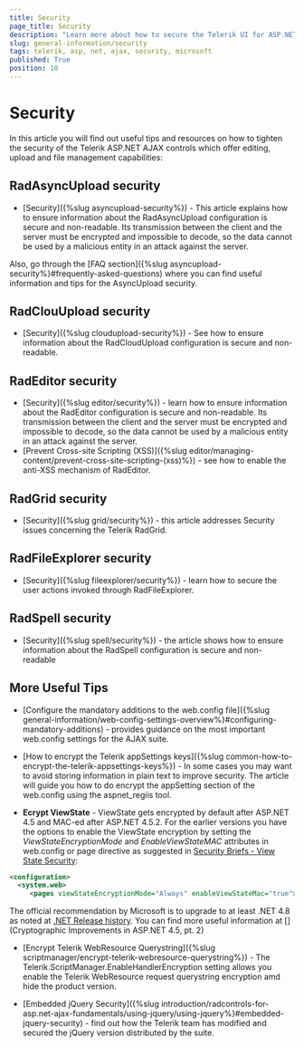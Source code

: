 ```yaml
---
title: Security
page_title: Security
description: "Learn more about how to secure the Telerik UI for ASP.NET AJAX controls and your ASP.NET Web Forms app."
slug: general-information/security
tags: telerik, asp, net, ajax, security, microsoft
published: True
position: 10
---
```


# Security

In this article you will find out useful tips and resources on how to tighten the security of the Telerik ASP.NET AJAX controls which offer editing, upload and file management capabilities:



## RadAsyncUpload security

* [Security]({%slug asyncupload-security%}) - This article explains how to ensure information about the RadAsyncUpload configuration is secure and non-readable. Its transmission between the client and the server must be encrypted and impossible to decode, so the data cannot be used by a malicious entity in an attack against the server.

Also, go through the [FAQ section]({%slug asyncupload-security%}#frequently-asked-questions) where you can find useful information and tips for the AsyncUpload security.

## RadClouUpload security

* [Security]({%slug cloudupload-security%}) - See how to ensure information about the RadCloudUpload configuration is secure and non-readable.

## RadEditor security

* [Security]({%slug editor/security%}) - learn how to ensure information about the RadEditor configuration is secure and non-readable. Its transmission between the client and the server must be encrypted and impossible to decode, so the data cannot be used by a malicious entity in an attack against the server.
* [Prevent Cross-site Scripting (XSS)]({%slug editor/managing-content/prevent-cross-site-scripting-(xss)%}) - see how to enable the anti-XSS mechanism of RadEditor.

## RadGrid security

* [Security]({%slug grid/security%}) - this article addresses Security issues concerning the Telerik RadGrid.


## RadFileExplorer security

* [Security]({%slug fileexplorer/security%}) - learn how to  secure the user actions invoked through RadFileExplorer.

## RadSpell security

* [Security]({%slug spell/security%}) - the article shows how to ensure information about the RadSpell configuration is secure and non-readable


## More Useful Tips

* [Configure the mandatory additions to the web.config file]({%slug general-information/web-config-settings-overview%}#configuring-mandatory-additions) - provides guidance on the most important web.config settings for the AJAX suite.

* [How to encrypt the Telerik appSettings keys]({%slug common-how-to-encrypt-the-telerik-appsettings-keys%}) - In some cases you may want to avoid storing information in plain text to improve security. The article will guide you how to do encrypt the appSetting section of the web.config using the aspnet_regiis tool.

* **Ecrypt ViewState** - ViewState gets encrypted by default after ASP.NET 4.5 and MAC-ed after ASP.NET 4.5.2. For the earlier versions you have the options to enable the ViewState encryption by setting the *ViewStateEncryptionMode* and *EnableViewStateMAC* attributes in web.config or page directive as suggested in [Security Briefs - View State Security](https://learn.microsoft.com/en-us/archive/msdn-magazine/2010/july/security-briefs-view-state-security):

 ````XML
<configuration>
   <system.web>
      <pages viewStateEncryptionMode="Always" enableViewStateMac="true">
````

The official recommendation by Microsoft is to upgrade to at least .NET 4.8 as noted at [.NET Release history](https://dotnet.microsoft.com/en-us/learn/dotnet/what-is-dotnet-framework). You can find more useful information at [](Cryptographic Improvements in ASP.NET 4.5, pt. 2)

* [Encrypt Telerik WebResource Querystring]({%slug scriptmanager/encrypt-telerik-webresource-querystring%}) - The Telerik.ScriptManager.EnableHandlerEncryption setting allows you enable the Telerik WebResource request querystring encryption amd hide the product version.

* [Embedded jQuery Security]({%slug introduction/radcontrols-for-asp.net-ajax-fundamentals/using-jquery/using-jquery%}#embedded-jquery-security) - find out how the Telerik team has modified and secured the jQuery version distributed by the suite. 

  